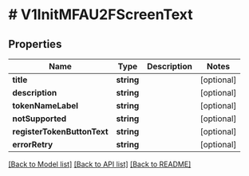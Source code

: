 # # V1InitMFAU2FScreenText

## Properties

Name | Type | Description | Notes
------------ | ------------- | ------------- | -------------
**title** | **string** |  | [optional]
**description** | **string** |  | [optional]
**tokenNameLabel** | **string** |  | [optional]
**notSupported** | **string** |  | [optional]
**registerTokenButtonText** | **string** |  | [optional]
**errorRetry** | **string** |  | [optional]

[[Back to Model list]](../../README.md#models) [[Back to API list]](../../README.md#endpoints) [[Back to README]](../../README.md)
